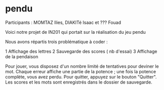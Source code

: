 # pendu
Participants : MOMTAZ Ilies, DIAKITé Isaac et ??? Fouad

Voici notre projet de IN201 qui portait sur la réalisation du jeu pendu

Nous avons répartis trois problématique à coder :

1 Affichage des lettres 2 Sauvegarde des scores ( nb d'essai) 3 Affichage de la pendaison

Pour jouer, vous disposez d'un nombre limité de tentatives pour deviner le mot. Chaque erreur affiche une partie de la potence ; une fois la potence complète, vous avez perdu. Pour quitter, appuyez sur le bouton "Quitter". Les scores et les mots sont enregistrés dans le dossier de sauvegarde.
